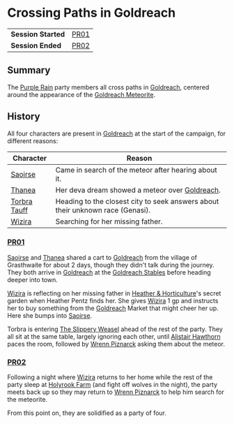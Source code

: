 # Crossing Paths in Goldreach

|||
| --- | --- |
| **Session Started** | [PR01](../sessions/PR01.md) | storyline.2
| **Session Ended** | [PR02](../sessions/PR02.md) |

## Summary

The [Purple Rain](../campaigns/purple-rain/purple-rain.md) party members all cross paths in [Goldreach](../civilisations/kingdom-of-astor/SETTLEMENTS/GOLDREACH/README.md), centered around the appearance of the [Goldreach Meteorite](../items/meteorites/goldreach-meteorite.md).

## History

All four characters are present in [Goldreach](../civilisations/kingdom-of-astor/SETTLEMENTS/GOLDREACH/README.md) at the start of the campaign, for different reasons:

| Character | Reason |
| --- | --- |
| [Saoirse](../../../astarus/people/saoirse.md) | Came in search of the meteor after hearing about it. |
| [Thanea](../../../astarus/people/thanea.md) | Her deva dream showed a meteor over [Goldreach](../civilisations/kingdom-of-astor/SETTLEMENTS/GOLDREACH/README.md). |
| [Torbra Tauff](../characters/torbra-tauff.md) | Heading to the closest city to seek answers about their unknown race (Genasi). |
| [Wizira](../characters/wizira.md) | Searching for her missing father. |

### [PR01](../sessions/PR01.md)

[Saoirse](../../../astarus/people/saoirse.md) and [Thanea](../../../astarus/people/thanea.md) shared a cart to [Goldreach](../civilisations/kingdom-of-astor/SETTLEMENTS/GOLDREACH/README.md) from the village of Grasthwaite for about 2 days, though they didn't talk during the journey. They both arrive in [Goldreach](../civilisations/kingdom-of-astor/SETTLEMENTS/GOLDREACH/README.md) at the [Goldreach Stables](../civilisations/kingdom-of-astor/SETTLEMENTS/GOLDREACH/goldreach-stables.md) before heading deeper into town.

[Wizira](../characters/wizira.md) is reflecting on her missing father in [Heather & Horticulture](../civilisations/kingdom-of-astor/SETTLEMENTS/GOLDREACH/heather-and-horticulture.md)'s secret garden when Heather Pentz finds her. She gives [Wizira](../characters/wizira.md) 1 gp and instructs her to buy something from the [Goldreach](../civilisations/kingdom-of-astor/SETTLEMENTS/GOLDREACH/README.md) Market that might cheer her up. Here she bumps into [Saoirse](../../../astarus/people/saoirse.md).

Torbra is entering [The Slippery Weasel](../civilisations/kingdom-of-astor/SETTLEMENTS/GOLDREACH/the-slippery-weasel.md) ahead of the rest of the party. They all sit at the same table, largely ignoring each other, until [Alistair Hawthorn](../characters/alistair-hawthorn.md) paces the room, followed by [Wrenn Piznarck](../characters/wrenn-piznarck.md) asking them about the meteor.

### [PR02](../sessions/PR02.md)

Following a night where [Wizira](../characters/wizira.md) returns to her home while the rest of the party sleep at [Holyrook Farm](../civilisations/kingdom-of-astor/SETTLEMENTS/GOLDREACH/holyrook-farm.md) (and fight off wolves in the night), the party meets back up so they may return to [Wrenn Piznarck](../characters/wrenn-piznarck.md) to help him search for the meteorite.

From this point on, they are solidified as a party of four.
